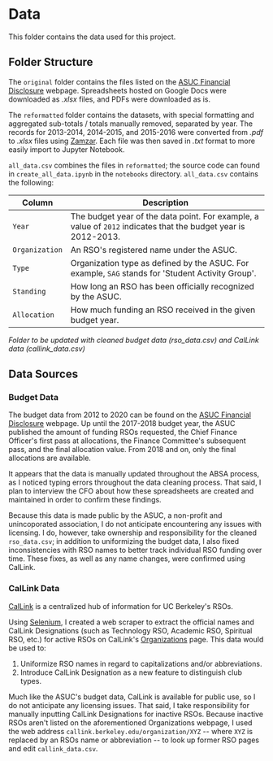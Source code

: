 # Data

This folder contains the data used for this project. 

## Folder Structure

The `original` folder contains the files listed on the [ASUC Financial Disclosure](https://asuc.org/financial-disclosure/) webpage. Spreadsheets hosted on Google Docs were downloaded as _.xlsx_ files, and PDFs were downloaded as is.

The `reformatted` folder contains the datasets, with special formatting and aggregated sub-totals / totals manually removed, separated by year. The records for 2013-2014, 2014-2015, and 2015-2016 were converted from _.pdf_ to _.xlsx_ files using [Zamzar](https://www.zamzar.com/convert/pdf-to-xlsx/). Each file was then saved in _.txt_ format to more easily import to Jupyter Notebook.

`all_data.csv` combines the files in `reformatted`; the source code can found in `create_all_data.ipynb` in the `notebooks` directory. `all_data.csv` contains the following: 

| Column | Description |
| ----- | ----- |
| `Year` | The budget year of the data point. For example, a value of `2012` indicates that the budget year is 2012-2013. |
| `Organization` | An RSO's registered name under the ASUC. |
| `Type` | Organization type as defined by the ASUC. For example, `SAG` stands for 'Student Activity Group'. |
| `Standing` | How long an RSO has been officially recognized by the ASUC. |
| `Allocation` | How much funding an RSO received in the given budget year. |

*Folder to be updated with cleaned budget data (rso_data.csv) and CalLink data (callink_data.csv)*

## Data Sources

### Budget Data

The budget data from 2012 to 2020 can be found on the [ASUC Financial Disclosure](https://asuc.org/financial-disclosure/) webpage. Up until the 2017-2018 budget year, the ASUC published the amount of funding RSOs requested, the Chief Finance Officer's first pass at allocations, the Finance Committee's subsequent pass, and the final allocation value. From 2018 and on, only the final allocations are available. 

It appears that the data is manually updated throughout the ABSA process, as I noticed typing errors throughout the data cleaning process. That said, I plan to interview the CFO about how these spreadsheets are created and maintained in order to confirm these findings.

Because this data is made public by the ASUC, a non-profit and unincoporated association, I do not anticipate encountering any issues with licensing. I do, however, take ownership and responsibility for the cleaned `rso_data.csv`; in addition to uniformizing the budget data, I also fixed inconsistencies with RSO names to better track individual RSO funding over time. These fixes, as well as any name changes, were confirmed using CalLink.

### CalLink Data

[CalLink](https://callink.berkeley.edu/) is a centralized hub of information for UC Berkeley's RSOs.

Using [Selenium](https://pypi.org/project/selenium/), I created a web scraper to extract the official names and CalLink Designations (such as Technology RSO, Academic RSO, Spiritual RSO, etc.) for active RSOs on CalLink's [Organizations](https://callink.berkeley.edu/organizations) page. This data would be used to:

1. Uniformize RSO names in regard to capitalizations and/or abbreviations.
2. Introduce CalLink Designation as a new feature to distinguish club types.

Much like the ASUC's budget data, CalLink is available for public use, so I do not anticipate any licensing issues. That said, I take responsibility for manually inputting CalLink Designations for inactive RSOs. Because inactive RSOs aren't listed on the aforementioned Organizations webpage, I used the web address `callink.berkeley.edu/organization/XYZ` -- where `XYZ` is replaced by an RSOs name or abbreviation -- to look up former RSO pages and edit `callink_data.csv`.